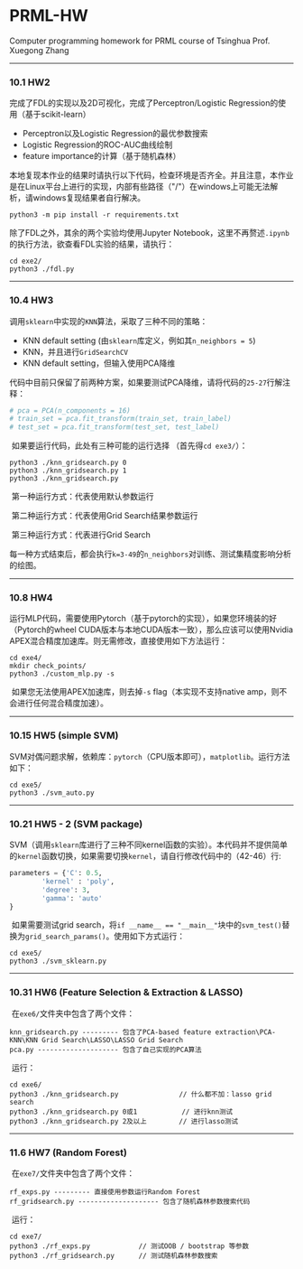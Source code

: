 # PRML-HW

Computer programming homework for PRML course of Tsinghua Prof. Xuegong Zhang

---

### 10.1 HW2

完成了FDL的实现以及2D可视化，完成了Perceptron/Logistic Regression的使用（基于scikit-learn）

- Perceptron以及Logistic Regression的最优参数搜索
- Logistic Regression的ROC-AUC曲线绘制
- feature importance的计算（基于随机森林）

本地复现本作业的结果时请执行以下代码，检查环境是否齐全。并且注意，本作业是在Linux平台上进行的实现，内部有些路径（"/"）在windows上可能无法解析，请windows复现结果者自行解决。
    
```shell
python3 -m pip install -r requirements.txt
```

除了FDL之外，其余的两个实验均使用Jupyter Notebook，这里不再赘述`.ipynb`的执行方法，欲查看FDL实验的结果，请执行：
    
```shell
cd exe2/
python3 ./fdl.py
```

---

### 10.4 HW3

​		调用`sklearn`中实现的`KNN`算法，采取了三种不同的策略：

- KNN default setting (由`sklearn`库定义，例如其`n_neighbors = 5`)
- KNN，并且进行`GridSearchCV`
- KNN default setting，但输入使用PCA降维

​		代码中目前只保留了前两种方案，如果要测试PCA降维，请将代码的`25-27`行解注释：

```python
# pca = PCA(n_components = 16)
# train_set = pca.fit_transform(train_set, train_label)
# test_set = pca.fit_transform(test_set, test_label)
```

​		如果要运行代码，此处有三种可能的运行选择 （首先得`cd exe3/`）：

```shell
python3 ./knn_gridsearch.py 0
python3 ./knn_gridsearch.py 1
python3 ./knn_gridsearch.py
```

​		第一种运行方式：代表使用默认参数运行

​		第二种运行方式：代表使用Grid Search结果参数运行

​		第三种运行方式：代表进行Grid Search

​		每一种方式结束后，都会执行`k=3-49`的`n_neighbors`对训练、测试集精度影响分析的绘图。

---

### 10.8 HW4

​		运行MLP代码，需要使用Pytorch（基于pytorch的实现），如果您环境装的好（Pytorch的wheel CUDA版本与本地CUDA版本一致），那么应该可以使用Nvidia APEX混合精度加速库。则无需修改，直接使用如下方法运行：

```shell
cd exe4/
mkdir check_points/
python3 ./custom_mlp.py -s
```

​		如果您无法使用APEX加速库，则去掉`-s` flag（本实现不支持native amp，则不会进行任何混合精度加速）。

---

### 10.15 HW5 (simple SVM)

​		SVM对偶问题求解，依赖库：`pytorch`（CPU版本即可），`matplotlib`。运行方法如下：

```shell
cd exe5/
python3 ./svm_auto.py
```

---

### 10.21 HW5 - 2 (SVM package)

​		SVM（调用`sklearn`库进行了三种不同kernel函数的实验）。本代码并不提供简单的`kernel`函数切换，如果需要切换`kernel`，请自行修改代码中的（42-46）行:

```python
parameters = {'C': 0.5,
        'kernel' : 'poly',
        'degree': 3,
        'gamma': 'auto'
}
```

​		如果需要测试grid search，将`if __name__ == "__main__"`块中的`svm_test()`替换为`grid_search_params()`。使用如下方式运行：

```shell
cd exe5/
python3 ./svm_sklearn.py
```

---

### 10.31 HW6 (Feature Selection & Extraction & LASSO)

​		在`exe6/`文件夹中包含了两个文件：

```
knn_gridsearch.py --------- 包含了PCA-based feature extraction\PCA-KNN\KNN Grid Search\LASSO\LASSO Grid Search
pca.py -------------------- 包含了自己实现的PCA算法
```

​		运行：

```shell
cd exe6/
python3 ./knn_gridsearch.py				  // 什么都不加：lasso grid search
python3 ./knn_gridsearch.py	0或1			  // 进行knn测试
python3 ./knn_gridsearch.py	2及以上		// 进行lasso测试
```

---

### 11.6 HW7 (Random Forest)

​		在`exe7/`文件夹中包含了两个文件：

```
rf_exps.py --------- 直接使用参数运行Random Forest
rf_gridsearch.py -------------------- 包含了随机森林参数搜索代码
```

​		运行：

```shell
cd exe7/
python3 ./rf_exps.py			// 测试OOB / bootstrap 等参数
python3 ./rf_gridsearch.py		// 测试随机森林参数搜索
```

